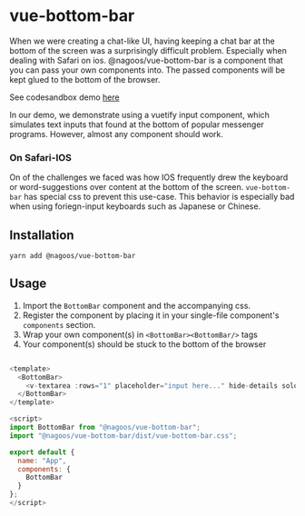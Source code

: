 # vue-bottom-bar

When we were creating a chat-like UI, having keeping a chat bar at the bottom of the screen was a surprisingly difficult problem. Especially when dealing with Safari on ios. @nagoos/vue-bottom-bar is a component that you can pass your own components into. The passed components will be kept glued to the bottom of the browser.

See codesandbox demo [here](https://codesandbox.io/s/vue-bottom-bar-tymwt)

In our demo, we demonstrate using a vuetify input component, which simulates text inputs that found at the bottom of popular messenger programs. However, almost any component should work.

### On Safari-IOS
On of the challenges we faced was how IOS frequently drew the keyboard or word-suggestions over content at the bottom of the screen. `vue-bottom-bar` has special css to prevent this use-case. This behavior is especially bad when using foriegn-input keyboards such as Japanese or Chinese.

## Installation

```cli
yarn add @nagoos/vue-bottom-bar
```

## Usage

1. Import the `BottomBar` component and the accompanying css.
2. Register the component by placing it in your single-file component's `components` section.
3. Wrap your own component(s) in `<BottomBar><BottomBar/>` tags
4. Your component(s) should be stuck to the bottom of the browser

```js

<template>
  <BottomBar>
    <v-textarea :rows="1" placeholder="input here..." hide-details solo append-outer-icon="send"/>
  </BottomBar>
</template>

<script>
import BottomBar from "@nagoos/vue-bottom-bar";
import "@nagoos/vue-bottom-bar/dist/vue-bottom-bar.css";

export default {
  name: "App",
  components: {
    BottomBar
  }
};
</script>
```

